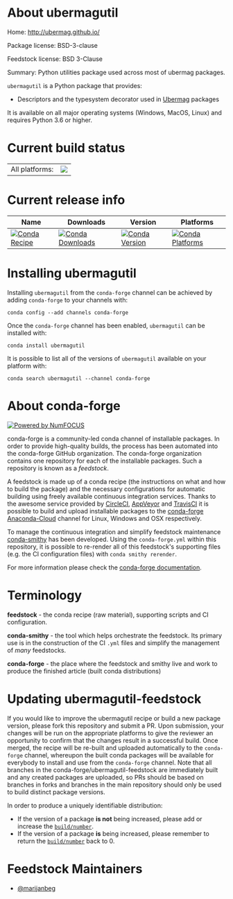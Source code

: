 About ubermagutil
=================

Home: http://ubermag.github.io/

Package license: BSD-3-clause

Feedstock license: BSD 3-Clause

Summary: Python utilities package used across most of ubermag packages.

`ubermagutil` is a Python package that provides:

- Descriptors and the typesystem decorator used in [Ubermag](http://ubermag.github.io) packages

It is available on all major operating systems (Windows, MacOS, Linux) and requires Python 3.6 or higher.


Current build status
====================


<table><tr><td>All platforms:</td>
    <td>
      <a href="https://dev.azure.com/conda-forge/feedstock-builds/_build/latest?definitionId=7372&branchName=master">
        <img src="https://dev.azure.com/conda-forge/feedstock-builds/_apis/build/status/ubermagutil-feedstock?branchName=master">
      </a>
    </td>
  </tr>
</table>

Current release info
====================

| Name | Downloads | Version | Platforms |
| --- | --- | --- | --- |
| [![Conda Recipe](https://img.shields.io/badge/recipe-ubermagutil-green.svg)](https://anaconda.org/conda-forge/ubermagutil) | [![Conda Downloads](https://img.shields.io/conda/dn/conda-forge/ubermagutil.svg)](https://anaconda.org/conda-forge/ubermagutil) | [![Conda Version](https://img.shields.io/conda/vn/conda-forge/ubermagutil.svg)](https://anaconda.org/conda-forge/ubermagutil) | [![Conda Platforms](https://img.shields.io/conda/pn/conda-forge/ubermagutil.svg)](https://anaconda.org/conda-forge/ubermagutil) |

Installing ubermagutil
======================

Installing `ubermagutil` from the `conda-forge` channel can be achieved by adding `conda-forge` to your channels with:

```
conda config --add channels conda-forge
```

Once the `conda-forge` channel has been enabled, `ubermagutil` can be installed with:

```
conda install ubermagutil
```

It is possible to list all of the versions of `ubermagutil` available on your platform with:

```
conda search ubermagutil --channel conda-forge
```


About conda-forge
=================

[![Powered by NumFOCUS](https://img.shields.io/badge/powered%20by-NumFOCUS-orange.svg?style=flat&colorA=E1523D&colorB=007D8A)](http://numfocus.org)

conda-forge is a community-led conda channel of installable packages.
In order to provide high-quality builds, the process has been automated into the
conda-forge GitHub organization. The conda-forge organization contains one repository
for each of the installable packages. Such a repository is known as a *feedstock*.

A feedstock is made up of a conda recipe (the instructions on what and how to build
the package) and the necessary configurations for automatic building using freely
available continuous integration services. Thanks to the awesome service provided by
[CircleCI](https://circleci.com/), [AppVeyor](https://www.appveyor.com/)
and [TravisCI](https://travis-ci.com/) it is possible to build and upload installable
packages to the [conda-forge](https://anaconda.org/conda-forge)
[Anaconda-Cloud](https://anaconda.org/) channel for Linux, Windows and OSX respectively.

To manage the continuous integration and simplify feedstock maintenance
[conda-smithy](https://github.com/conda-forge/conda-smithy) has been developed.
Using the ``conda-forge.yml`` within this repository, it is possible to re-render all of
this feedstock's supporting files (e.g. the CI configuration files) with ``conda smithy rerender``.

For more information please check the [conda-forge documentation](https://conda-forge.org/docs/).

Terminology
===========

**feedstock** - the conda recipe (raw material), supporting scripts and CI configuration.

**conda-smithy** - the tool which helps orchestrate the feedstock.
                   Its primary use is in the construction of the CI ``.yml`` files
                   and simplify the management of *many* feedstocks.

**conda-forge** - the place where the feedstock and smithy live and work to
                  produce the finished article (built conda distributions)


Updating ubermagutil-feedstock
==============================

If you would like to improve the ubermagutil recipe or build a new
package version, please fork this repository and submit a PR. Upon submission,
your changes will be run on the appropriate platforms to give the reviewer an
opportunity to confirm that the changes result in a successful build. Once
merged, the recipe will be re-built and uploaded automatically to the
`conda-forge` channel, whereupon the built conda packages will be available for
everybody to install and use from the `conda-forge` channel.
Note that all branches in the conda-forge/ubermagutil-feedstock are
immediately built and any created packages are uploaded, so PRs should be based
on branches in forks and branches in the main repository should only be used to
build distinct package versions.

In order to produce a uniquely identifiable distribution:
 * If the version of a package **is not** being increased, please add or increase
   the [``build/number``](https://conda.io/docs/user-guide/tasks/build-packages/define-metadata.html#build-number-and-string).
 * If the version of a package **is** being increased, please remember to return
   the [``build/number``](https://conda.io/docs/user-guide/tasks/build-packages/define-metadata.html#build-number-and-string)
   back to 0.

Feedstock Maintainers
=====================

* [@marijanbeg](https://github.com/marijanbeg/)

